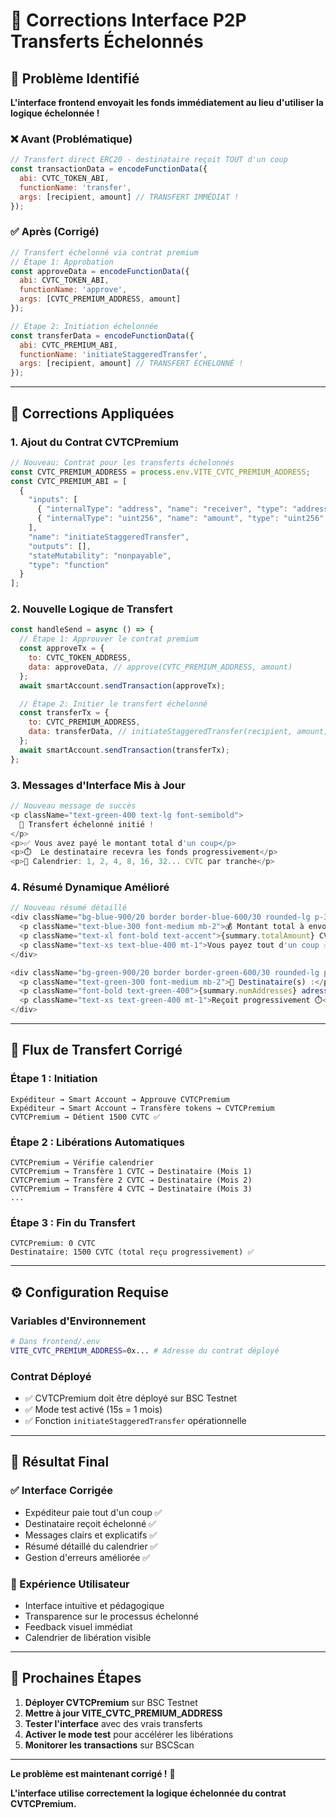 # 🔧 Corrections Interface P2P Transferts Échelonnés

## 🚨 Problème Identifié

**L'interface frontend envoyait les fonds immédiatement au lieu d'utiliser la logique échelonnée !**

### ❌ Avant (Problématique)
```javascript
// Transfert direct ERC20 - destinataire reçoit TOUT d'un coup
const transactionData = encodeFunctionData({
  abi: CVTC_TOKEN_ABI,
  functionName: 'transfer',
  args: [recipient, amount] // TRANSFERT IMMÉDIAT !
});
```

### ✅ Après (Corrigé)
```javascript
// Transfert échelonné via contrat premium
// Étape 1: Approbation
const approveData = encodeFunctionData({
  abi: CVTC_TOKEN_ABI,
  functionName: 'approve',
  args: [CVTC_PREMIUM_ADDRESS, amount]
});

// Étape 2: Initiation échelonnée
const transferData = encodeFunctionData({
  abi: CVTC_PREMIUM_ABI,
  functionName: 'initiateStaggeredTransfer',
  args: [recipient, amount] // TRANSFERT ÉCHELONNÉ !
});
```

---

## 🎯 Corrections Appliquées

### **1. Ajout du Contrat CVTCPremium**
```javascript
// Nouveau: Contrat pour les transferts échelonnés
const CVTC_PREMIUM_ADDRESS = process.env.VITE_CVTC_PREMIUM_ADDRESS;
const CVTC_PREMIUM_ABI = [
  {
    "inputs": [
      { "internalType": "address", "name": "receiver", "type": "address" },
      { "internalType": "uint256", "name": "amount", "type": "uint256" }
    ],
    "name": "initiateStaggeredTransfer",
    "outputs": [],
    "stateMutability": "nonpayable",
    "type": "function"
  }
];
```

### **2. Nouvelle Logique de Transfert**
```javascript
const handleSend = async () => {
  // Étape 1: Approuver le contrat premium
  const approveTx = {
    to: CVTC_TOKEN_ADDRESS,
    data: approveData, // approve(CVTC_PREMIUM_ADDRESS, amount)
  };
  await smartAccount.sendTransaction(approveTx);

  // Étape 2: Initier le transfert échelonné
  const transferTx = {
    to: CVTC_PREMIUM_ADDRESS,
    data: transferData, // initiateStaggeredTransfer(recipient, amount)
  };
  await smartAccount.sendTransaction(transferTx);
};
```

### **3. Messages d'Interface Mis à Jour**
```javascript
// Nouveau message de succès
<p className="text-green-400 text-lg font-semibold">
  🎉 Transfert échelonné initié !
</p>
<p>✅ Vous avez payé le montant total d'un coup</p>
<p>⏱️  Le destinataire recevra les fonds progressivement</p>
<p>📅 Calendrier: 1, 2, 4, 8, 16, 32... CVTC par tranche</p>
```

### **4. Résumé Dynamique Amélioré**
```javascript
// Nouveau résumé détaillé
<div className="bg-blue-900/20 border border-blue-600/30 rounded-lg p-3">
  <p className="text-blue-300 font-medium mb-2">💰 Montant total à envoyer :</p>
  <p className="text-xl font-bold text-accent">{summary.totalAmount} CVTC</p>
  <p className="text-xs text-blue-400 mt-1">Vous payez tout d'un coup ✅</p>
</div>

<div className="bg-green-900/20 border border-green-600/30 rounded-lg p-3">
  <p className="text-green-300 font-medium mb-2">🎯 Destinataire(s) :</p>
  <p className="font-bold text-green-400">{summary.numAddresses} adresse(s)</p>
  <p className="text-xs text-green-400 mt-1">Reçoit progressivement ⏱️</p>
</div>
```

---

## 🔄 Flux de Transfert Corrigé

### **Étape 1 : Initiation**
```
Expéditeur → Smart Account → Approuve CVTCPremium
Expéditeur → Smart Account → Transfère tokens → CVTCPremium
CVTCPremium → Détient 1500 CVTC ✅
```

### **Étape 2 : Libérations Automatiques**
```
CVTCPremium → Vérifie calendrier
CVTCPremium → Transfère 1 CVTC → Destinataire (Mois 1)
CVTCPremium → Transfère 2 CVTC → Destinataire (Mois 2)
CVTCPremium → Transfère 4 CVTC → Destinataire (Mois 3)
...
```

### **Étape 3 : Fin du Transfert**
```
CVTCPremium: 0 CVTC
Destinataire: 1500 CVTC (total reçu progressivement) ✅
```

---

## ⚙️ Configuration Requise

### **Variables d'Environnement**
```bash
# Dans frontend/.env
VITE_CVTC_PREMIUM_ADDRESS=0x... # Adresse du contrat déployé
```

### **Contrat Déployé**
- ✅ CVTCPremium doit être déployé sur BSC Testnet
- ✅ Mode test activé (15s = 1 mois)
- ✅ Fonction `initiateStaggeredTransfer` opérationnelle

---

## 🎉 Résultat Final

### **✅ Interface Corrigée**
- Expéditeur paie tout d'un coup ✅
- Destinataire reçoit échelonné ✅
- Messages clairs et explicatifs ✅
- Résumé détaillé du calendrier ✅
- Gestion d'erreurs améliorée ✅

### **🎯 Expérience Utilisateur**
- Interface intuitive et pédagogique
- Transparence sur le processus échelonné
- Feedback visuel immédiat
- Calendrier de libération visible

---

## 🚀 Prochaines Étapes

1. **Déployer CVTCPremium** sur BSC Testnet
2. **Mettre à jour VITE_CVTC_PREMIUM_ADDRESS**
3. **Tester l'interface** avec des vrais transferts
4. **Activer le mode test** pour accélérer les libérations
5. **Monitorer les transactions** sur BSCScan

---

**Le problème est maintenant corrigé !** 🎉

**L'interface utilise correctement la logique échelonnée du contrat CVTCPremium.**